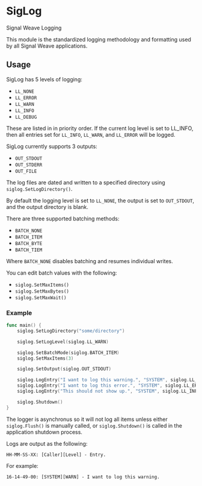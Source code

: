 # SigLog
Signal Weave Logging

This module is the standardized logging methodology and formatting used by all
Signal Weave applications.

## Usage

SigLog has 5 levels of logging:

* `LL_NONE`
* `LL_ERROR`
* `LL_WARN`
* `LL_INFO`
* `LL_DEBUG`

These are listed in in priority order. If the current log level is set to
LL_INFO, then all entries set for `LL_INFO`, `LL_WARN`, and `LL_ERROR` will be
logged.

SigLog currently supports 3 outputs:

* `OUT_STDOUT`
* `OUT_STDERR`
* `OUT_FILE`

The log files are dated and written to a specified directory using
`siglog.SetLogDirectory()`.

By default the logging level is set to `LL_NONE`, the output is set to
`OUT_STDOUT`, and the output directory is blank.

There are three supported batching methods:

* `BATCH_NONE`
* `BATCH_ITEM`
* `BATCH_BYTE`
* `BATCH_TIEM`

Where `BATCH_NONE` disables batching and resumes individual writes.

You can edit batch values with the following:

* `siglog.SetMaxItems()`
* `siglog.SetMaxBytes()`
* `siglog.SetMaxWait()`

### Example

```go
func main() {
    siglog.SetLogDirectory("some/directory")

    siglog.SetLogLevel(siglog.LL_WARN)

    siglog.SetBatchMode(siglog.BATCH_ITEM)
    siglog.SetMaxItems(3)

    siglog.SetOutput(siglog.OUT_STDOUT)

    siglog.LogEntry("I want to log this warning.", "SYSTEM", siglog.LL_WARN)
    siglog.LogEntry("I want to log this error.", "SYSTEM", siglog.LL_ERROR)
    siglog.LogEntry("This should not show up.", "SYSTEM", siglog.LL_INFO)

    siglog.Shutdown()
}
```

The logger is asynchronus so it will not log all items unless either
`siglog.Flush()` is manually called, or `siglog.Shutdown()` is called in the
application shutdown process.

Logs are output as the following:

```
HH-MM-SS-XX: [Caller][Level] - Entry.
```

For example:

```
16-14-49-00: [SYSTEM][WARN] - I want to log this warning.
```
